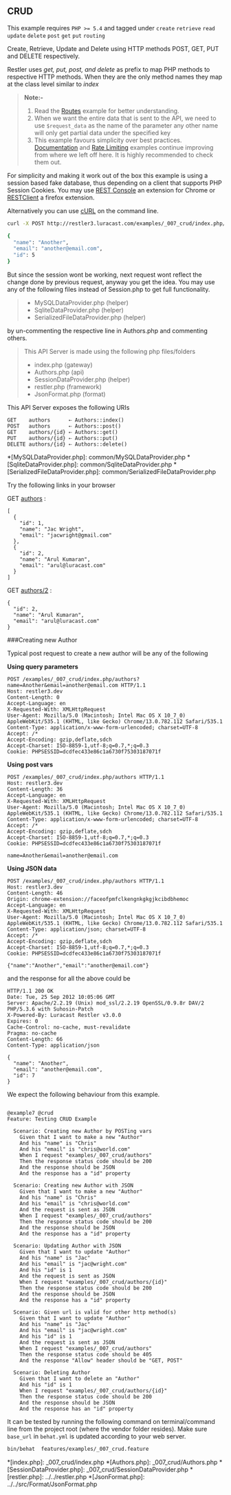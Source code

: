## CRUD 

 This example requires `PHP >= 5.4` and tagged under `create` `retrieve` `read` `update` `delete` `post` `get` `put` `routing`


Create, Retrieve, Update and Delete using
 HTTP methods POST, GET, PUT and DELETE respectively.


Restler uses *get, put, post, and delete* as prefix to map PHP methods to
respective HTTP methods. When they are the only method names they map at
the class level similar to *index*

> **Note:-**
>
> 1. Read the [Routes](../_006_routing/readme.html) example for better understanding.
> 2. When we want the entire data that is sent to the API,
>    we need to use `$request_data` as the name of the parameter any other name
>    will only get partial data under the specified key
> 3. This example favours simplicity over best practices.
>    [Documentation](../_008_documentation/readme.html) and [Rate Limiting](../_009_rate_limiting/readme.html) examples continue improving from where
>    we left off here. It is highly recommended to check them out.

For simplicity and making it work out of the box this example is using
 a session based fake database, thus depending on a client that
 supports PHP Session Cookies. You may use
 [REST Console](https://chrome.google.com/webstore/detail/faceofpmfclkengnkgkgjkcibdbhemoc#)
 an extension for Chrome or
 [RESTClient](https://addons.mozilla.org/en-US/firefox/addon/restclient/)
 a firefox extension.

 Alternatively you can use [cURL](http://en.wikipedia.org/wiki/CURL) on the command line.

```bash
curl -X POST http://restler3.luracast.com/examples/_007_crud/index.php/authors -H "Content-Type: application/json" -d '{"name": "Another", "email": "another@email.com"}'

{
  "name": "Another",
  "email": "another@email.com",
  "id": 5
}
```

But since the session wont be working, next request wont reflect the
change done by previous request, anyway you get the idea. You may use any of the following files
instead of Session.php to get full functionality.

> * MySQLDataProvider.php (helper)
> * SqliteDataProvider.php (helper)
> * SerializedFileDataProvider.php (helper)

by un-commenting the respective line in Authors.php and commenting others.

> This API Server is made using the following php files/folders
> 
> * index.php      (gateway)
> * Authors.php      (api)
> * SessionDataProvider.php      (helper)
> * restler.php      (framework)
> * JsonFormat.php      (format)

This API Server exposes the following URIs

    GET    authors      ⇠ Authors::index()
    POST   authors      ⇠ Authors::post()
    GET    authors/{id} ⇠ Authors::get()
    PUT    authors/{id} ⇠ Authors::put()
    DELETE authors/{id} ⇠ Authors::delete()


*[MySQLDataProvider.php]: common/MySQLDataProvider.php
*[SqliteDataProvider.php]: common/SqliteDataProvider.php
*[SerializedFileDataProvider.php]: common/SerializedFileDataProvider.php



Try the following links in your browser

GET [authors](index.php/authors)
:    
~~~~~~~~~~~~~~~~~~~~~~~~~~~~~~~~
[
  {
    "id": 1,
    "name": "Jac Wright",
    "email": "jacwright@gmail.com"
  },
  {
    "id": 2,
    "name": "Arul Kumaran",
    "email": "arul@luracast.com"
  }
]
~~~~~~~~~~~~~~~~~~~~~~~~~~~~~~~~

GET [authors/2](index.php/authors/2)
:    
~~~~~~~~~~~~~~~~~~~~~~~~~~~~~~~~
{
  "id": 2,
  "name": "Arul Kumaran",
  "email": "arul@luracast.com"
}
~~~~~~~~~~~~~~~~~~~~~~~~~~~~~~~~



###Creating new Author

 Typical post request to create a new author will be any of the following

**Using query parameters**

```http
POST /examples/_007_crud/index.php/authors?name=Another&email=another@email.com HTTP/1.1
Host: restler3.dev
Content-Length: 0
Accept-Language: en
X-Requested-With: XMLHttpRequest
User-Agent: Mozilla/5.0 (Macintosh; Intel Mac OS X 10_7_0) AppleWebKit/535.1 (KHTML, like Gecko) Chrome/13.0.782.112 Safari/535.1
Content-Type: application/x-www-form-urlencoded; charset=UTF-8
Accept: /*
Accept-Encoding: gzip,deflate,sdch
Accept-Charset: ISO-8859-1,utf-8;q=0.7,*;q=0.3
Cookie: PHPSESSID=dcdfec433e86c1a6730f75303187071f
```

**Using post vars**

```http
POST /examples/_007_crud/index.php/authors HTTP/1.1
Host: restler3.dev
Content-Length: 36
Accept-Language: en
X-Requested-With: XMLHttpRequest
User-Agent: Mozilla/5.0 (Macintosh; Intel Mac OS X 10_7_0) AppleWebKit/535.1 (KHTML, like Gecko) Chrome/13.0.782.112 Safari/535.1
Content-Type: application/x-www-form-urlencoded; charset=UTF-8
Accept: /*
Accept-Encoding: gzip,deflate,sdch
Accept-Charset: ISO-8859-1,utf-8;q=0.7,*;q=0.3
Cookie: PHPSESSID=dcdfec433e86c1a6730f75303187071f

name=Another&email=another@email.com
```

**Using JSON data**

```http
POST /examples/_007_crud/index.php/authors HTTP/1.1
Host: restler3.dev
Content-Length: 46
Origin: chrome-extension://faceofpmfclkengnkgkgjkcibdbhemoc
Accept-Language: en
X-Requested-With: XMLHttpRequest
User-Agent: Mozilla/5.0 (Macintosh; Intel Mac OS X 10_7_0) AppleWebKit/535.1 (KHTML, like Gecko) Chrome/13.0.782.112 Safari/535.1
Content-Type: application/json; charset=UTF-8
Accept: /*
Accept-Encoding: gzip,deflate,sdch
Accept-Charset: ISO-8859-1,utf-8;q=0.7,*;q=0.3
Cookie: PHPSESSID=dcdfec433e86c1a6730f75303187071f

{"name":"Another","email":"another@email.com"}
```
and the response for all the above could be

```http
HTTP/1.1 200 OK
Date: Tue, 25 Sep 2012 10:05:06 GMT
Server: Apache/2.2.19 (Unix) mod_ssl/2.2.19 OpenSSL/0.9.8r DAV/2 PHP/5.3.6 with Suhosin-Patch
X-Powered-By: Luracast Restler v3.0.0
Expires: 0
Cache-Control: no-cache, must-revalidate
Pragma: no-cache
Content-Length: 66
Content-Type: application/json

{
  "name": "Another",
  "email": "another@email.com",
  "id": 7
}
```
We expect the following behaviour from this example.

```gherkin

@example7 @crud
Feature: Testing CRUD Example

  Scenario: Creating new Author by POSTing vars
    Given that I want to make a new "Author"
    And his "name" is "Chris"
    And his "email" is "chris@world.com"
    When I request "examples/_007_crud/authors"
    Then the response status code should be 200
    And the response should be JSON
    And the response has a "id" property

  Scenario: Creating new Author with JSON
    Given that I want to make a new "Author"
    And his "name" is "Chris"
    And his "email" is "chris@world.com"
    And the request is sent as JSON
    When I request "examples/_007_crud/authors"
    Then the response status code should be 200
    And the response should be JSON
    And the response has a "id" property

  Scenario: Updating Author with JSON
    Given that I want to update "Author"
    And his "name" is "Jac"
    And his "email" is "jac@wright.com"
    And his "id" is 1
    And the request is sent as JSON
    When I request "examples/_007_crud/authors/{id}"
    Then the response status code should be 200
    And the response should be JSON
    And the response has a "id" property

  Scenario: Given url is valid for other http method(s)
    Given that I want to update "Author"
    And his "name" is "Jac"
    And his "email" is "jac@wright.com"
    And his "id" is 1
    And the request is sent as JSON
    When I request "examples/_007_crud/authors"
    Then the response status code should be 405
    And the response "Allow" header should be "GET, POST"

  Scenario: Deleting Author
    Given that I want to delete an "Author"
    And his "id" is 1
    When I request "examples/_007_crud/authors/{id}"
    Then the response status code should be 200
    And the response should be JSON
    And the response has an "id" property
```

It can be tested by running the following command on terminal/command line
from the project root (where the vendor folder resides). Make sure `base_url`
in `behat.yml` is updated according to your web server.

```bash
bin/behat  features/examples/_007_crud.feature
```



*[index.php]: _007_crud/index.php
*[Authors.php]: _007_crud/Authors.php
*[SessionDataProvider.php]: _007_crud/SessionDataProvider.php
*[restler.php]: ../../restler.php
*[JsonFormat.php]: ../../src/Format/JsonFormat.php

